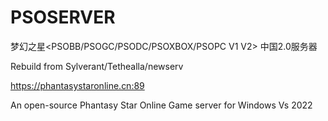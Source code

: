 # PSOSERVER
 梦幻之星<PSOBB/PSOGC/PSODC/PSOXBOX/PSOPC V1 V2> 中国2.0服务器
 
 Rebuild from Sylverant/Tethealla/newserv
 
 https://phantasystaronline.cn:89

 An open-source Phantasy Star Online Game server for Windows 
 Vs 2022
